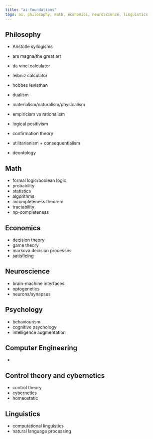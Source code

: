 ```yaml
---
title: "ai-foundations"
tags: ai, philosophy, math, economics, neuroscience, linguistics
---
```


## Philosophy
- Aristotle syllogisms
- ars magna/the great art
- da vinci calculator
- leibniz calculator
- hobbes leviathan

- dualism
- materialism/naturalism/physicalism
- empiricism vs rationalism
- logical positivism
- confirmation theory
- utilitarianism + consequentialism
- deontology

## Math
- formal logic/boolean logic
- probability
- statistics
- algorithms
- incompleteness theorem
- tractability
- np-completeness

## Economics
- decision theory
- game theory
- markova decision processes
- satisficing

## Neuroscience
- brain-machine interfaces
- optogenetics
- neurons/synapses

## Psychology
- behaviourism
- cognitive psychology
- intelligence augmentation

## Computer Engineering
- 

## Control theory and cybernetics
- control theory
- cybernetics
- homeostatic

## Linguistics
- computational linguistics
- natural language processing

